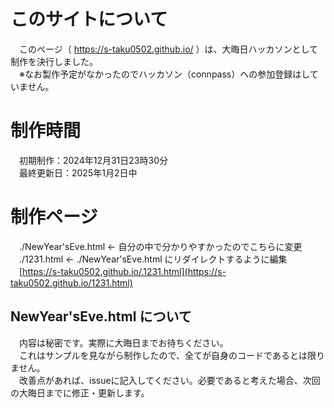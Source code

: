 # このサイトについて
　このページ（ https://s-taku0502.github.io/ ）は、大晦日ハッカソンとして制作を決行しました。<br>
　※なお製作予定がなかったのでハッカソン（connpass）への参加登録はしていません。

# 制作時間
　初期制作：2024年12月31日23時30分<br>
　最終更新日：2025年1月2日中

# 制作ページ
　./NewYear'sEve.html ← 自分の中で分かりやすかったのでこちらに変更<br>
　./1231.html ← ./NewYear'sEve.html にリダイレクトするように編集<br>
　[https://s-taku0502.github.io/.1231.html](https://s-taku0502.github.io/1231.html) 

## NewYear'sEve.html について
　内容は秘密です。実際に大晦日までお待ちください。<br>
　これはサンプルを見ながら制作したので、全てが自身のコードであるとは限りません。<br>
　改善点があれば、issueに記入してください。必要であると考えた場合、次回の大晦日までに修正・更新します。<br>